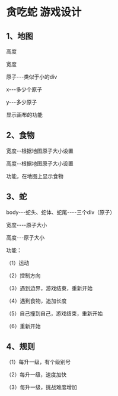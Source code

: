 # 贪吃蛇 游戏设计

## 1、地图

高度

宽度

原子---类似于小的div

x---多少个原子

y---多少原子



显示画布的功能

##  2、食物

宽度--根据地图原子大小设置

高度--根据地图原子大小设置



功能，在地图上显示食物

## 3、蛇

body---蛇头、蛇体、蛇尾----三个div（原子）

宽度----原子大小

高度---原子大小



功能：

（1）运动

（2）控制方向

（3）遇到边界，游戏结束，重新开始

（4）遇到食物，追加长度

（5）自己撞到自己，游戏结束，重新开始

（6）重新开始

## 4、规则

（1）每升一级，有个级别号

（2）每升一级，速度加快

（3）每升一级，挑战难度增加



